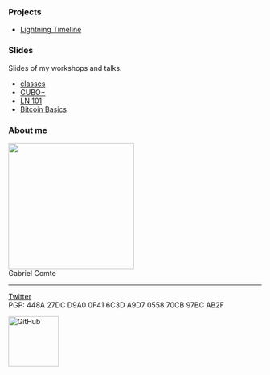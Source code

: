 ### Projects
* [Lightning Timeline](https://gcomte.github.io/lightning-timeline)

### Slides

Slides of my workshops and talks.

* [classes](https://gcomte.github.io/classes)
* [CUBO+](https://gcomte.github.io/cubo)
* [LN 101](https://gcomte.github.io/ln101)
* [Bitcoin Basics](https://gcomte.github.io/bitcoin-basics/)

### About me
<img src="https://avatars2.githubusercontent.com/u/8024734" width="250"><br/>
Gabriel Comte

------

[Twitter](https://twitter.com/gcomxx) <br />
PGP: 448A 27DC D9A0 0F41 6C3D A9D7 0558 70CB 97BC AB2F<br />

<a href="https://github.com/gcomte">
    <img width="100" alt="GitHub" src="https://octodex.github.com/images/octobiwan.jpg">
</a>
